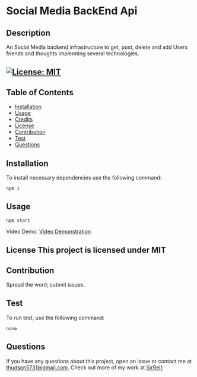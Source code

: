 # Social Media BackEnd Api
## Description
An Social Media backend infrastructure to get, post, delete and add Users friends and thoughts implemting several technologies.
## [![License: MIT](https://img.shields.io/badge/License-MIT-yellow.svg)](https://opensource.org/licenses/MIT)

## Table of Contents
- [Installation](#installation)
- [Usage](#usage)
- [Credits](#credits)
- [License](#license)
- [Contribution](#contribute)
- [Test](#test)
- [Questions](#questions)

## Installation

To install necessary dependencies use the following command:
```
npm i
```
## Usage 
```
npm start
```
Video Demo:
[Video Demonstration](https://drive.google.com/file/d/1_QufGL2-J_jcrweIxhBnj582Q_AX2GF_/view?usp=sharing)

## License This project is licensed under MIT

## Contribution
Spread the word; submit issues.

## Test
To run test, use the following command:
```
none
```


## Questions
If you have any questions about this project, open an issue or contact me at [thudson5731@gmail.com](dajuanhudson33@gmail.com). 
Check out more of my work at [SirRel1](https://github.com/SirRel1)